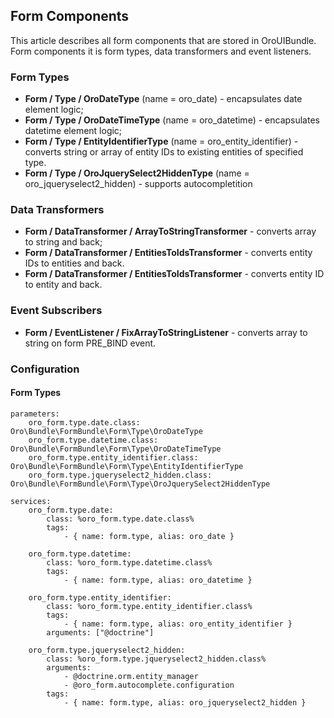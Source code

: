 Form Components
---------------

This article describes all form components that are stored in OroUIBundle.
Form components it is form types, data transformers and event listeners.


### Form Types

* **Form / Type / OroDateType** (name = oro_date) - encapsulates date element logic;
* **Form / Type / OroDateTimeType** (name = oro_datetime) - encapsulates datetime element logic;
* **Form / Type / EntityIdentifierType** (name = oro_entity_identifier) - converts string or array of entity IDs to existing entities of specified type.
* **Form / Type / OroJquerySelect2HiddenType** (name = oro_jqueryselect2_hidden) - supports autocompletition

### Data Transformers

* **Form / DataTransformer / ArrayToStringTransformer** - converts array to string and back;
* **Form / DataTransformer / EntitiesToIdsTransformer** - converts entity IDs to entities and back.
* **Form / DataTransformer / EntitiesToIdsTransformer** - converts entity ID to entity and back.


### Event Subscribers

* **Form / EventListener / FixArrayToStringListener** - converts array to string on form PRE_BIND event.


### Configuration

#### Form Types

```
parameters:
    oro_form.type.date.class:              Oro\Bundle\FormBundle\Form\Type\OroDateType
    oro_form.type.datetime.class:          Oro\Bundle\FormBundle\Form\Type\OroDateTimeType
    oro_form.type.entity_identifier.class: Oro\Bundle\FormBundle\Form\Type\EntityIdentifierType
    oro_form.type.jqueryselect2_hidden.class: Oro\Bundle\FormBundle\Form\Type\OroJquerySelect2HiddenType

services:
    oro_form.type.date:
        class: %oro_form.type.date.class%
        tags:
            - { name: form.type, alias: oro_date }

    oro_form.type.datetime:
        class: %oro_form.type.datetime.class%
        tags:
            - { name: form.type, alias: oro_datetime }

    oro_form.type.entity_identifier:
        class: %oro_form.type.entity_identifier.class%
        tags:
            - { name: form.type, alias: oro_entity_identifier }
        arguments: ["@doctrine"]
        
    oro_form.type.jqueryselect2_hidden:
        class: %oro_form.type.jqueryselect2_hidden.class%
        arguments:
            - @doctrine.orm.entity_manager
            - @oro_form.autocomplete.configuration
        tags:
            - { name: form.type, alias: oro_jqueryselect2_hidden }        
```
